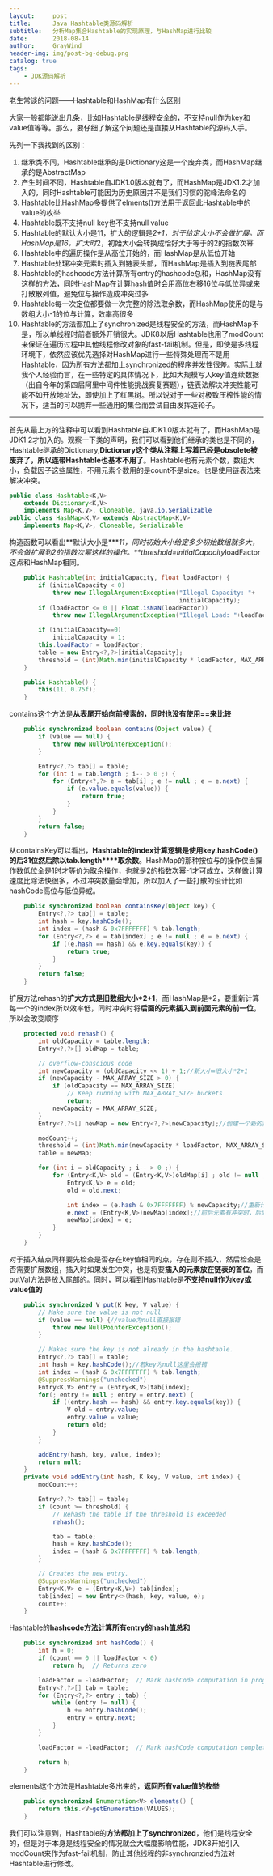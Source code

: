 ```yaml
---
layout:     post
title:      Java Hashtable类源码解析
subtitle:   分析Map集合Hashtable的实现原理，与HashMap进行比较
date:       2018-08-14
author:     GrayWind
header-img: img/post-bg-debug.png
catalog: true
tags:
    - JDK源码解析
---
```


老生常谈的问题——Hashtable和HashMap有什么区别

大家一般都能说出几条，比如Hashtable是线程安全的，不支持null作为key和value值等等。那么，要仔细了解这个问题还是直接从Hashtable的源码入手。

先列一下我找到的区别：

1. 继承类不同，Hashtable继承的是Dictionary这是一个废弃类，而HashMap继承的是AbstractMap
2. 产生时间不同，Hashtable自JDK1.0版本就有了，而HashMap是JDK1.2才加入的，同时Hashtable可能因为历史原因并不是我们习惯的驼峰法命名的
3. Hashtable比HashMap多提供了elments()方法用于返回此Hashtable中的value的枚举
4. Hashtable既不支持null key也不支持null value
5. Hashtable的默认大小是11，扩大的逻辑是*2+1，对于给定大小不会做扩展。而HashMap是16，扩大时*2，初始大小会转换成恰好大于等于的2的指数次幂
6. Hashtable中的遍历操作是从高位开始的，而HashMap是从低位开始
7. Hashtable处理冲突元素时插入到链表头部，而HashMap是插入到链表尾部
8. Hashtable的hashcode方法计算所有entry的hashcode总和，HashMap没有这样的方法，同时HashMap在计算hash值时会用高位右移16位与低位异或来打散散列值，避免位与操作造成冲突过多
9. Hashtable每一次定位都要做一次完整的除法取余数，而HashMap使用的是与数组大小-1的位与计算，效率高很多
10. Hashtable的方法都加上了synchronized是线程安全的方法，而HashMap不是，所以单线程时前者额外开销很大。JDK8以后Hashtable也用了modCount来保证在遍历过程中其他线程修改对象的fast-fail机制。但是，即使是多线程环境下，依然应该优先选择对HashMap进行一些特殊处理而不是用Hashtable，因为所有方法都加上synchronized的程序并发性很差。实际上就我个人经验而言，在一些特定的具体情况下，比如大规模写入key值连续数据（出自今年的第四届阿里中间件性能挑战赛复赛题），链表法解决冲突性能可能不如开放地址法，即使加上了红黑树。所以说对于一些对极致压榨性能的情况下，适当的可以抛弃一些通用的集合而尝试自由发挥造轮子。

------

 首先从最上方的注释中可以看到Hashtable自JDK1.0版本就有了，而HashMap是JDK1.2才加入的。观察一下类的声明，我们可以看到他们继承的类也是不同的，Hashtable继承的Dictionary,**Dictionary这个类从注释上写着已经是obsolete被废弃了，所以连带Hashtable也基本不用了**。Hashtable也有元素个数，数组大小，负载因子这些属性，不用元素个数用的是count不是size。也是使用链表法来解决冲突。 

```java
public class Hashtable<K,V>
    extends Dictionary<K,V>
    implements Map<K,V>, Cloneable, java.io.Serializable
public class HashMap<K,V> extends AbstractMap<K,V>
    implements Map<K,V>, Cloneable, Serializable
```

构造函数可以看出**默认大小是****11，同时初始大小给定多少初始数组就多大，不会做扩展到2的指数次幂这样的操作。**threshold=initialCapacity*loadFactor这点和HashMap相同。

```java
    public Hashtable(int initialCapacity, float loadFactor) {
        if (initialCapacity < 0)
            throw new IllegalArgumentException("Illegal Capacity: "+
                                               initialCapacity);
        if (loadFactor <= 0 || Float.isNaN(loadFactor))
            throw new IllegalArgumentException("Illegal Load: "+loadFactor);

        if (initialCapacity==0)
            initialCapacity = 1;
        this.loadFactor = loadFactor;
        table = new Entry<?,?>[initialCapacity];
        threshold = (int)Math.min(initialCapacity * loadFactor, MAX_ARRAY_SIZE + 1);
    }

    public Hashtable() {
        this(11, 0.75f);
    }
```

contains这个方法是**从表尾开始向前搜索的，同时也没有使用==来比较**

```java
    public synchronized boolean contains(Object value) {
        if (value == null) {
            throw new NullPointerException();
        }

        Entry<?,?> tab[] = table;
        for (int i = tab.length ; i-- > 0 ;) {
            for (Entry<?,?> e = tab[i] ; e != null ; e = e.next) {
                if (e.value.equals(value)) {
                    return true;
                }
            }
        }
        return false;
    }
```

从containsKey可以看出，**Hashtable的index计算逻辑是使用key.hashCode()的后31位然后除以tab.length****取余数**。HashMap的那种按位与的操作仅当操作数低位全是1时才等价为取余操作，也就是2的指数次幂-1才可成立，这样做计算速度比除法快很多，不过冲突数量会增加，所以加入了一些打散的设计比如hashCode高位与低位异或。

```java
    public synchronized boolean containsKey(Object key) {
        Entry<?,?> tab[] = table;
        int hash = key.hashCode();
        int index = (hash & 0x7FFFFFFF) % tab.length;
        for (Entry<?,?> e = tab[index] ; e != null ; e = e.next) {
            if ((e.hash == hash) && e.key.equals(key)) {
                return true;
            }
        }
        return false;
    }
```

 扩展方法rehash的**扩大方式是旧数组大小\*2+1**，而HashMap是*2，要重新计算每一个的index所以效率低，同时冲突时将**后面的元素插入到前面元素的前一位**，所以会改变顺序 

```java
    protected void rehash() {
        int oldCapacity = table.length;
        Entry<?,?>[] oldMap = table;

        // overflow-conscious code
        int newCapacity = (oldCapacity << 1) + 1;//新大小=旧大小*2+1
        if (newCapacity - MAX_ARRAY_SIZE > 0) {
            if (oldCapacity == MAX_ARRAY_SIZE)
                // Keep running with MAX_ARRAY_SIZE buckets
                return;
            newCapacity = MAX_ARRAY_SIZE;
        }
        Entry<?,?>[] newMap = new Entry<?,?>[newCapacity];//创建一个新的数组

        modCount++;
        threshold = (int)Math.min(newCapacity * loadFactor, MAX_ARRAY_SIZE + 1);
        table = newMap;

        for (int i = oldCapacity ; i-- > 0 ;) {
            for (Entry<K,V> old = (Entry<K,V>)oldMap[i] ; old != null ; ) {
                Entry<K,V> e = old;
                old = old.next;

                int index = (e.hash & 0x7FFFFFFF) % newCapacity;//重新计算每一个元素的index
                e.next = (Entry<K,V>)newMap[index];//前后元素有冲突时，后面的元素插入到前面元素的前面
                newMap[index] = e;
            }
        }
    }
```

对于插入结点同样要先检查是否存在key值相同的点，存在则不插入，然后检查是否需要扩展数组，插入时如果发生冲突，也是将要**插入的元素放在链表的首位**，而putVal方法是放入尾部的。同时，可以看到Hashtable是**不支持null作为key或value值的**

```java
    public synchronized V put(K key, V value) {
        // Make sure the value is not null
        if (value == null) {//value为null直接报错
            throw new NullPointerException();
        }

        // Makes sure the key is not already in the hashtable.
        Entry<?,?> tab[] = table;
        int hash = key.hashCode();//若key为null这里会报错
        int index = (hash & 0x7FFFFFFF) % tab.length;
        @SuppressWarnings("unchecked")
        Entry<K,V> entry = (Entry<K,V>)tab[index];
        for(; entry != null ; entry = entry.next) {
            if ((entry.hash == hash) && entry.key.equals(key)) {
                V old = entry.value;
                entry.value = value;
                return old;
            }
        }

        addEntry(hash, key, value, index);
        return null;
    }
    private void addEntry(int hash, K key, V value, int index) {
        modCount++;

        Entry<?,?> tab[] = table;
        if (count >= threshold) {
            // Rehash the table if the threshold is exceeded
            rehash();

            tab = table;
            hash = key.hashCode();
            index = (hash & 0x7FFFFFFF) % tab.length;
        }

        // Creates the new entry.
        @SuppressWarnings("unchecked")
        Entry<K,V> e = (Entry<K,V>) tab[index];
        tab[index] = new Entry<>(hash, key, value, e);
        count++;
    }
```

Hashtable的**hashcode方法计算所有entry的hash值总和**

```java
    public synchronized int hashCode() {
        int h = 0;
        if (count == 0 || loadFactor < 0)
            return h;  // Returns zero

        loadFactor = -loadFactor;  // Mark hashCode computation in progress
        Entry<?,?>[] tab = table;
        for (Entry<?,?> entry : tab) {
            while (entry != null) {
                h += entry.hashCode();
                entry = entry.next;
            }
        }

        loadFactor = -loadFactor;  // Mark hashCode computation complete

        return h;
    }
```

elements这个方法是Hashtable多出来的，**返回所有value值的枚举**

```java
    public synchronized Enumeration<V> elements() {
        return this.<V>getEnumeration(VALUES);
    }
```

我们可以注意到，Hashtable的**方法都加上了synchronized**，他们是线程安全的，但是对于本身是线程安全的情况就会大幅度影响性能，JDK8开始引入modCount来作为fast-fail机制，防止其他线程的非synchronzied方法对Hashtable进行修改。